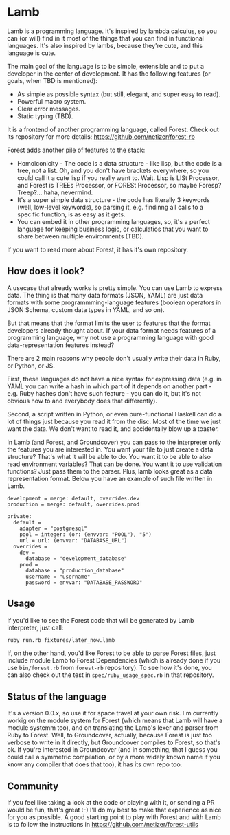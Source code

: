 # Lamb

Lamb is a programming language. It's inspired by lambda calculus, so you can (or will) find in it most of the things that you can find in functional languages. It's also inspired by lambs, because they're cute, and this language is cute.

The main goal of the language is to be simple, extensible and to put a developer in the center of development. It has the following features (or goals, when TBD is mentioned):
- As simple as possible syntax (but still, elegant, and super easy to read).
- Powerful macro system.
- Clear error messages.
- Static typing (TBD).

It is a frontend of another programming language, called Forest. Check out its repository for more details: https://github.com/netizer/forest-rb

Forest adds another pile of features to the stack:
- Homoiconicity - The code is a data structure - like lisp, but the code is a tree, not a list. Oh, and you don't have brackets everywhere, so you could call it a cute lisp if you really want to. Wait. Lisp is LISt Processor, and Forest is TREEs Processor, or FORESt Processor, so maybe Foresp? Treep?... haha, nevermind.
- It's a super simple data structure - the code has literally 3 keywords (well, low-level keywords), so parsing it, e.g. findinng all calls to a specific function, is as easy as it gets.
- You can embed it in other programming languages, so, it's a perfect language for keeping business logic, or calculatios that you want to share between multiple environments (TBD).

If you want to read more about Forest, it has it's own repository.

## How does it look?

A usecase that already works is pretty simple. You can use Lamb to express data. The thing is that many data formats (JSON, YAML) are just data formats with some programmming-language features (boolean operators in JSON Schema, custom data types in YAML, and so on).

But that means that the format limits the user to features that the format developers already thought about. If your data format needs features of a programming language, why not use a programming language with good data-representation features instead?

There are 2 main reasons why people don't usually write their data in Ruby, or Python, or JS.

First, these languages do not have a nice syntax for expressing data (e.g. in YAML you can write a hash in which part of it depends on another part - e.g. Ruby hashes don't have such feature - you can do it, but it's not obvious how to and everybody does that differently).

Second, a script written in Python, or even pure-functional Haskell can do a lot of things just because you read it from the disc. Most of the time we just want the data. We don't want to read it, and accidentally blow up a toaster.

In Lamb (and Forest, and Groundcover) you can pass to the interpreter only the features you are interested in. You want your file to just create a data structure? That's what it will be able to do. You want it to be able to also read environment variables? That can be done. You want it to use validation functions? Just pass them to the parser. Plus, lamb looks great as a data representation format. Below you have an example of such file written in Lamb.

```lamb
development = merge: default, overrides.dev
production = merge: default, overrides.prod

private:
  default =
    adapter = "postgresql"
    pool = integer: (or: (envvar: "POOL"), "5")
    url = url: (envvar: "DATABASE_URL")
  overrides =
    dev =
      database = "development_database"
    prod =
      database = "production_database"
      username = "username"
      password = envvar: "DATABASE_PASSWORD"
```

## Usage

If you'd like to see the Forest code that will be generated by Lamb interpreter, just call:

```bash
ruby run.rb fixtures/later_now.lamb
```

If, on the other hand, you'd like Forest to be able to parse Forest files, just include module Lamb to Forest Dependencies (which is already done if you use `bin/forest.rb` from `forest-rb` repository). To see how it's done, you can also check out the test in `spec/ruby_usage_spec.rb` in that repository.

## Status of the language

It's a version 0.0.x, so use it for space travel at your own risk. I'm currently workig on the module system for Forest (which means that Lamb will have a module systemm too), and on translating the Lamb's lexer and parser from Ruby to Forest. Well, to Groundcover, actually, because Forest is just too verbose to write in it directly, but Groundcover compiles to Forest, so that's ok. If you're interested in Groundcover (and in something, that I guess you could call a symmetric compilation, or by a more widely known name if you know any compiler that does that too), it has its own repo too.

## Community

If you feel like taking a look at the code or playing with it, or sending a PR would be fun, that's great :-) I'll do my best to make that experience as nice for you as possible. A good starting point to play with Forest and with Lamb is to follow the instructions in https://github.com/netizer/forest-utils
